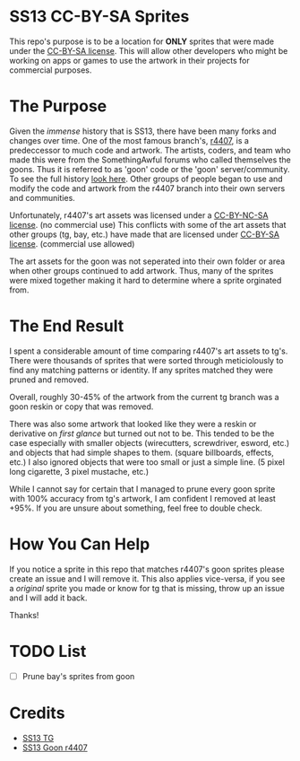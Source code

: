 SS13 CC-BY-SA Sprites 
=====================

This repo's purpose is to be a location for **ONLY** sprites that were made under the [CC-BY-SA license](https://creativecommons.org/licenses/by-sa/3.0/).  This will allow other developers who might be working on apps or games to use the artwork in their projects for commercial purposes.

The Purpose
===========

Given the *immense* history that is SS13, there have been many forks and changes over time.  One of the most famous branch's, [r4407](https://github.com/nullbear/Goonstation_SS13_r4407), is a predeccessor to much code and artwork.  The artists, coders, and team who made this were from the SomethingAwful forums who called themselves the goons.  Thus it is referred to as 'goon' code or the 'goon' server/community.  To see the full history [look here](https://tgstation13.org/wiki/The_history_of_SS13).  Other groups of people began to use and modify the code and artwork from the r4407 branch into their own servers and communities.

Unfortunately, r4407's art assets was licensed under a [CC-BY-NC-SA license](https://creativecommons.org/licenses/by-nc-sa/3.0/). (no commercial use)  This conflicts with some of the art assets that other groups (tg, bay, etc.) have made that are licensed under [CC-BY-SA license](https://creativecommons.org/licenses/by-sa/3.0/). (commercial use allowed)

The art assets for the goon was not seperated into their own folder or area when other groups continued to add artwork.  Thus, many of the sprites were mixed together making it hard to determine where a sprite orginated from.   

The End Result
==============  

I spent a considerable amount of time comparing r4407's art assets to tg's.  There were thousands of sprites that were sorted through meticiolously to find any matching patterns or identity.  If any sprites matched they were pruned and removed.

Overall, roughly 30-45% of the artwork from the current tg branch was a goon reskin or copy that was removed.

There was also some artwork that looked like they were a reskin or derivative on *first glance* but turned out not to be.  This tended to be the case especially with smaller objects (wirecutters, screwdriver, esword, etc.) and objects that had simple shapes to them. (square billboards, effects, etc.)  I also ignored objects that were too small or just a simple line. (5 pixel long cigarette, 3 pixel mustache, etc.)

While I cannot say for certain that I managed to prune every goon sprite with 100% accuracy from tg's artwork, I am confident I removed at least +95%.  If you are unsure about something, feel free to double check.

How You Can Help
================

If you notice a sprite in this repo that matches r4407's goon sprites please create an issue and I will remove it.  This also applies vice-versa, if you see a *original* sprite you made or know for tg that is missing, throw up an issue and I will add it back.  

Thanks!

TODO List
=========

- [ ] Prune bay's sprites from goon  

Credits
=======

* [SS13 TG](https://github.com/tgstation/tgstation)
* [SS13 Goon r4407](https://github.com/nullbear/Goonstation_SS13_r4407)